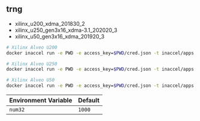 ## trng

-   xilinx_u200_xdma_201830_2
-   xilinx_u250_gen3x16_xdma-3.1_202020_3
-   xilinx_u50_gen3x16_xdma_201920_3

```sh
# Xilinx Alveo U200
docker inaccel run -e PWD -e access_key=$PWD/cred.json -t inaccel/apps:silex trng-u200 --

# Xilinx Alveo U250
docker inaccel run -e PWD -e access_key=$PWD/cred.json -t inaccel/apps:silex trng-u250 --

# Xilinx Alveo U50
docker inaccel run -e PWD -e access_key=$PWD/cred.json -t inaccel/apps:silex trng-u50 --
```

| Environment Variable | Default |
| -------------------- | ------- |
| `num32`              | `1000`  |

